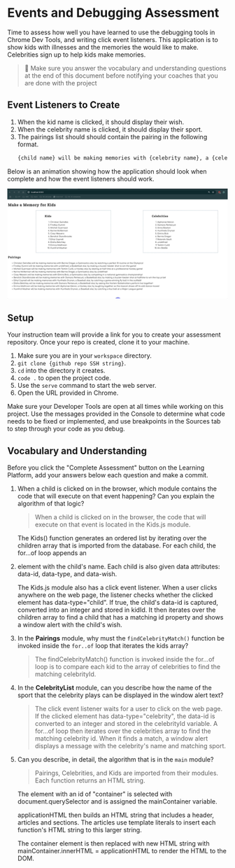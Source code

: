 # Events and Debugging Assessment

Time to assess how well you have learned to use the debugging tools in Chrome Dev Tools, and writing click event listeners. This application is to show kids with illnesses and the memories the would like to make. Celebrities sign up to help kids make memories.

> 🧨 Make sure you answer the vocabulary and understanding questions at the end of this document before notifying your coaches that you are done with the project

## Event Listeners to Create

1. When the kid name is clicked, it should display their wish.
1. When the celebrity name is clicked, it should display their sport.
1. The pairings list should should contain the pairing in the following format.
    ```html
    {child name} will be making memories with {celebrity name}, a {celebrity sport} star, by {child wish}
    ```

Below is an animation showing how the application should look when complete and how the event listeners should work.

<img src="./images/debugging-events-assessment.gif" width="700px">

## Setup

Your instruction team will provide a link for you to create your assessment repository. Once your repo is created, clone it to your machine.

1. Make sure you are in your `workspace` directory.
1. `git clone {github repo SSH string}`.
1. `cd` into the directory it creates.
1. `code .` to open the project code.
1. Use the `serve` command to start the web server.
1. Open the URL provided in Chrome.

Make sure your Developer Tools are open at all times while working on this project. Use the messages provided in the Console to determine what code needs to be fixed or implemented, and use breakpoints in the Sources tab to step through your code as you debug.

## Vocabulary and Understanding

Before you click the "Complete Assessment" button on the Learning Platform, add your answers below each question and make a commit.

1. When a child is clicked on in the browser, which module contains the code that will execute on that event happening? Can you explain the algorithm of that logic?
   > When a child is clicked on in the browser, the code that will execute on that event is located in the Kids.js module. 

   The Kids() function generates an ordered list by iterating over the children array that is imported from the database. For each child, the for...of loop appends an <li> element with the child's name. Each child is also given data attributes: data-id, data-type, and data-wish.

   The Kids.js module also has a click event listener. When a user clicks anywhere on the web page, the listener checks whether the clicked element has data-type="child". If true, the child's data-id is captured, converted into an integer and stored in kidId. It then iterates over the children array to find a child that has a matching id property and shows a window alert with the child's wish.
   
2. In the **Pairings** module, why must the `findCelebrityMatch()` function be invoked inside the `for..of` loop that iterates the kids array?
   > The findCelebrityMatch() function is invoked inside the for...of loop is to compare each kid to the array of celebrities to find the matching celebrityId.

3. In the **CelebrityList** module, can you describe how the name of the sport that the celebrity plays can be displayed in the window alert text?
   > The click event listener waits for a user to click on the web page. If the clicked element has data-type="celebrity", the data-id is converted to an integer and stored in the celebrityId variable. A for...of loop then iterates over the celebrities array to find the matching celebrity id. When it finds a match, a window alert displays a message with the celebrity's name and matching sport.

4. Can you describe, in detail, the algorithm that is in the `main` module?
   > Pairings, Celebrities, and Kids are imported from their modules. Each function returns an HTML string. 
   
   The element with an id of "container" is selected with document.querySelector and is assigned the mainContainer variable.
   
   applicationHTML then builds an HTML string that includes a header, articles and sections. The articles use template literals to insert each function's HTML string to this larger string. 

   The container element is then replaced with new HTML string with mainContainer.innerHTML = applicationHTML to render the HTML to the DOM.
